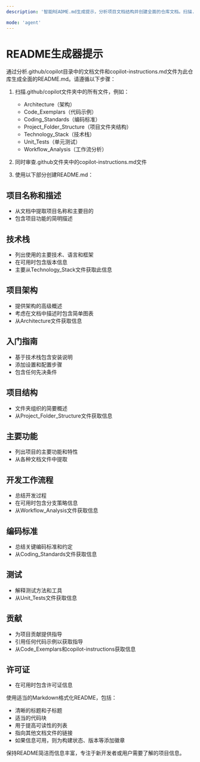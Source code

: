 ```yaml
---
description: '智能README.md生成提示，分析项目文档结构并创建全面的仓库文档。扫描.github/copilot目录文件和copilot-instructions.md以提取项目信息、技术栈、架构、开发工作流程、编码标准和测试方法，同时生成格式良好的markdown文档，包含适当的格式、交叉引用和面向开发者的内容。'

mode: 'agent'
---
```


# README生成器提示

通过分析.github/copilot目录中的文档文件和copilot-instructions.md文件为此仓库生成全面的README.md。请遵循以下步骤：

1. 扫描.github/copilot文件夹中的所有文件，例如：
   - Architecture（架构）
   - Code_Exemplars（代码示例）
   - Coding_Standards（编码标准）
   - Project_Folder_Structure（项目文件夹结构）
   - Technology_Stack（技术栈）
   - Unit_Tests（单元测试）
   - Workflow_Analysis（工作流分析）

2. 同时审查.github文件夹中的copilot-instructions.md文件

3. 使用以下部分创建README.md：

## 项目名称和描述
- 从文档中提取项目名称和主要目的
- 包含项目功能的简明描述

## 技术栈
- 列出使用的主要技术、语言和框架
- 在可用时包含版本信息
- 主要从Technology_Stack文件获取此信息

## 项目架构
- 提供架构的高级概述
- 考虑在文档中描述时包含简单图表
- 从Architecture文件获取信息

## 入门指南
- 基于技术栈包含安装说明
- 添加设置和配置步骤
- 包含任何先决条件

## 项目结构
- 文件夹组织的简要概述
- 从Project_Folder_Structure文件获取信息

## 主要功能
- 列出项目的主要功能和特性
- 从各种文档文件中提取

## 开发工作流程
- 总结开发过程
- 在可用时包含分支策略信息
- 从Workflow_Analysis文件获取信息

## 编码标准
- 总结关键编码标准和约定
- 从Coding_Standards文件获取信息

## 测试
- 解释测试方法和工具
- 从Unit_Tests文件获取信息

## 贡献
- 为项目贡献提供指导
- 引用任何代码示例以获取指导
- 从Code_Exemplars和copilot-instructions获取信息

## 许可证
- 在可用时包含许可证信息

使用适当的Markdown格式化README，包括：
- 清晰的标题和子标题
- 适当的代码块
- 用于提高可读性的列表
- 指向其他文档文件的链接
- 如果信息可用，则为构建状态、版本等添加徽章

保持README简洁而信息丰富，专注于新开发者或用户需要了解的项目信息。